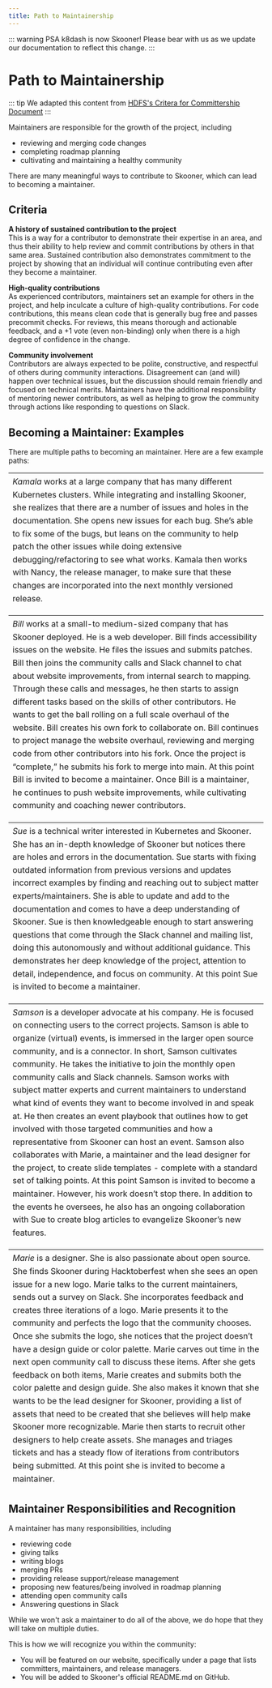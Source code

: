 ```yaml
---
title: Path to Maintainership
---
```


::: warning PSA
k8dash is now Skooner! Please bear with us as we update our documentation to reflect this change.
:::

# Path to Maintainership

::: tip
We adapted this content from [HDFS's Critera for Committership Document](https://hadoop.apache.org/committer_criteria.html)
:::

Maintainers are responsible for the growth of the project, including
- reviewing and merging code changes
- completing roadmap planning
- cultivating and maintaining a healthy community<br>

There are many meaningful ways to contribute to Skooner, which can lead to becoming a maintainer. 

## Criteria

**A history of sustained contribution to the project**<br>
This is a way for a contributor to demonstrate their expertise in an area, and thus their ability to help review and commit contributions by others in that same area. Sustained contribution also demonstrates commitment to the project by showing that an individual will continue contributing even after they become a maintainer.<br>

**High-quality contributions**<br> As experienced contributors, maintainers set an example for others in the project, and help inculcate a culture of high-quality contributions. For code contributions, this means clean code that is generally bug free and passes precommit checks. For reviews, this means thorough and actionable feedback, and a +1 vote (even non-binding) only when there is a high degree of confidence in the change.<br>

**Community involvement**<br> Contributors are always expected to be polite, constructive, and respectful of others during community interactions. Disagreement can (and will) happen over technical issues, but the discussion should remain friendly and focused on technical merits. Maintainers have the additional responsibility of mentoring newer contributors, as well as helping to grow the community through actions like responding to questions on Slack.

## Becoming a Maintainer: Examples

There are multiple paths to becoming an maintainer. Here are a few example paths:

| <span style="line-height:1.6rem;font-weight:normal">*Kamala* works at a large company that has many different Kubernetes clusters. While integrating and installing Skooner, she realizes that there are a number of issues and holes in the documentation. She opens new issues for each bug. She’s able to fix some of the bugs, but leans on the community to help patch the other issues while doing extensive debugging/refactoring to see what works. Kamala then works with Nancy, the release manager, to make sure that these changes are incorporated into the next monthly versioned release.</span>              |           
| :-------------------- | 


| <span style="line-height:1.6rem;font-weight:normal">*Bill* works at a small-to medium-sized company that has Skooner deployed. He is a web developer. Bill finds accessibility issues on the website. He files the issues and submits patches. Bill then joins the community calls and Slack channel to chat about website improvements, from internal search to mapping. Through these calls and messages, he then starts to assign different tasks based on the skills of other contributors. He wants to get the ball rolling on a full scale overhaul of the website. Bill creates his own fork to collaborate on. Bill continues to project manage the website overhaul, reviewing and merging code from other contributors into his fork. Once the project is “complete,” he submits his fork to merge into main. At this point Bill is invited to become a maintainer. Once Bill is a maintainer, he continues to push website improvements, while cultivating community and coaching newer contributors.</span>              |           
| :-------------------- | 

| <span style="line-height:1.6rem;font-weight:normal">*Sue* is a technical writer interested in Kubernetes and Skooner. She has an in-depth knowledge of Skooner but notices there are holes and errors in the documentation. Sue starts with fixing outdated information from previous versions and updates incorrect examples by finding and reaching out to subject matter experts/maintainers. She is able to update and add to the documentation and comes to have a deep understanding of Skooner. Sue is then knowledgeable enough to start answering questions that come through the Slack channel and mailing list, doing this autonomously and without additional guidance. This demonstrates her deep knowledge of the project, attention to detail, independence, and focus on community. At this point Sue is invited to become a maintainer.  </span>                         
| :-------------------- | 

| <span style="line-height:1.6rem;font-weight:normal">*Samson* is a developer advocate at his company. He is focused on connecting users to the correct projects. Samson is able to organize (virtual) events, is immersed in the larger open source community, and is a connector. In short, Samson cultivates community. He takes the initiative to join the monthly open community calls and Slack channels. Samson works with subject matter experts and current maintainers to understand what kind of events they want to become involved in and speak at. He then creates an event playbook that outlines how to get involved with those targeted communities and how a representative from Skooner can host an event. Samson also collaborates with Marie, a maintainer and the lead designer for the project, to create slide templates - complete with a standard set of talking points. At this point Samson is invited to become a maintainer. However, his work doesn’t stop there. In addition to the events he oversees, he also has an ongoing collaboration with Sue to create blog articles to evangelize Skooner’s new features. </span>              |           
| :-------------------- | 

| <span style="line-height:1.6rem;font-weight:normal">*Marie* is a designer. She is also passionate about open source. She finds Skooner during Hacktoberfest when she sees an open issue for a new logo. Marie talks to the current maintainers, sends out a survey on Slack. She incorporates feedback and creates three iterations of a logo. Marie presents it to the community and perfects the logo that the community chooses. Once she submits the logo, she notices that the project doesn’t have a design guide or color palette. Marie carves out time in the next open community call to discuss these items. After she gets feedback on both items, Marie creates and submits both the color palette and design guide. She also makes it known that she wants to be the lead designer for Skooner, providing a list of assets that need to be created that she believes will help make Skooner more recognizable. Marie then starts to recruit other designers to help create assets. She manages and triages tickets and has a steady flow of iterations from contributors being submitted. At this point she is invited to become a maintainer.</span>              |           
| :-------------------- | 

 

## Maintainer Responsibilities and Recognition

A maintainer has many responsibilities, including

- reviewing code
- giving talks
- writing blogs
- merging PRs
- providing release support/release management
- proposing new features/being involved in roadmap planning
- attending open community calls
- Answering questions in Slack

While we won't ask a maintainer to do all of the above, we do hope that they will take on multiple duties.

This is how we will recognize you within the community:
- You will be featured on our website, specifically under a page that lists committers, maintainers, and release managers. 
- You will be added to Skooner's official README.md on GitHub. 